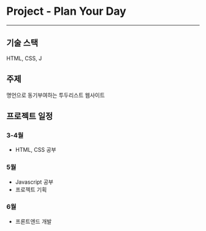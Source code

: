 # Project - Plan Your Day
---

## 기술 스택
HTML, CSS, J

## 주제
명언으로 동기부여하는 투두리스트 웹사이트

## 프로젝트 일정
### 3-4월
- HTML, CSS 공부
### 5월
- Javascript 공부
- 프로젝트 기획
### 6월 
- 프론트엔드 개발
